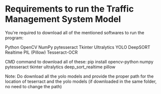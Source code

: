 # **Requirements to run the Traffic Management System Model**

You're required to download all of the mentioned softwares to run the program:

Python
OpenCV
NumPy
pytesseract
Tkinter
Ultralytics YOLO
DeepSORT Realtime
PIL (Pillow)
Tesseract-OCR

CMD command to download all of these:
pip install opencv-python numpy pytesseract tkinter ultralytics deep_sort_realtime pillow

Note: Do download all the yolo models and provide the proper path for the location of teserract and the yolo models (if downloaded in the same folder, no need to change the path)
